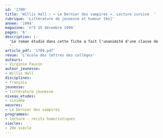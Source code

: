 ```yaml
---
id: '1709'
title: 'Willis Hall : « Le Dernier des vampires ». Lecture cursive  '
rubrique: 'Littérature de jeunesse et humour [6e]'
annee: '1994'
magazine: 'n°5 15 décembre 1994'
pages: '6'
description: |-
  'Le roman étudié dans cette fiche a fait l'unanimité d'une classe de cinquième : selon les élèves, la lecture en fut très agréable et amusante, un peu de suspense, quelques pincées de frissons... mais le tout se termine dans la bonne humeur. C’est sous l'angle de la description qu’ont été choisies les différentes entrées et suggestions de ce travail (grammaire, orthographe, vocabulaire...). Ce roman peut s’inscrire dans un cycle fantastique ou faire partie d'un dossier « vampire ».
  '
article_pdf: '1709.pdf'
revue: 'L’école des lettres des collèges'
auteurs:
- Virginie Fauvin
auteur_jeunesse:
- Willis Hall
disciplines:
- français
jeunesse:
- littérature jeunesse
niveau_etudes:
- sixième
oeuvres:
- Le Dernier des vampires
programmes:
- lecture - récits humoristiques
siecles:
- 20e siècle
---
```

